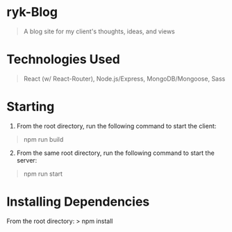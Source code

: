 # ryk-Blog
> A blog site for my client's thoughts, ideas, and views

# Technologies Used
> React (w/ React-Router), Node.js/Express, MongoDB/Mongoose, Sass 

# Starting #
 1. From the root directory, run the following command to start the client:
   > npm run build
 2. From the same root directory, run the following command to start the server:
   > npm run start
    
    
# Installing Dependencies #
  From the root directory:
    > npm install
